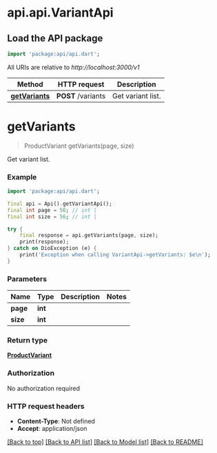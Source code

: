 # api.api.VariantApi

## Load the API package
```dart
import 'package:api/api.dart';
```

All URIs are relative to *http://localhost:3000/v1*

Method | HTTP request | Description
------------- | ------------- | -------------
[**getVariants**](VariantApi.md#getvariants) | **POST** /variants | Get variant list.


# **getVariants**
> ProductVariant getVariants(page, size)

Get variant list.

### Example
```dart
import 'package:api/api.dart';

final api = Api().getVariantApi();
final int page = 56; // int | 
final int size = 56; // int | 

try {
    final response = api.getVariants(page, size);
    print(response);
} catch on DioException (e) {
    print('Exception when calling VariantApi->getVariants: $e\n');
}
```

### Parameters

Name | Type | Description  | Notes
------------- | ------------- | ------------- | -------------
 **page** | **int**|  | 
 **size** | **int**|  | 

### Return type

[**ProductVariant**](ProductVariant.md)

### Authorization

No authorization required

### HTTP request headers

 - **Content-Type**: Not defined
 - **Accept**: application/json

[[Back to top]](#) [[Back to API list]](../README.md#documentation-for-api-endpoints) [[Back to Model list]](../README.md#documentation-for-models) [[Back to README]](../README.md)

